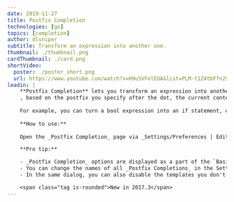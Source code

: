 ```yaml
---
date: 2019-11-27
title: Postfix Completion
technologies: [go]
topics: [completion]
author: dlsniper
subtitle: Transform an expression into another one.
thumbnail: ./thumbnail.png
cardThumbnail: ./card.png
shortVideo:
  poster: ./poster_short.png
  url: https://www.youtube.com/watch?v=H9uSVFelEUA&list=PLM-t1Z4tbFfn291KlSOQE_ulCAyzXO3uA
leadin: |
    **Postfix Completion** lets you transform an expression into another one
    , based on the postfix you specify after the dot, the current context, and the expression type.
    
    For example, you can turn a bool expression into an if statement, or create a pointer to an expression. If anything goes not as planned, everything can be reverted via simple _Ctrl + Z on Windows/Linux_ or _⌘ + Z on macOS_.
    
    **How to use:**
    
    Open the _Postfix Completion_ page via _Settings/Preferences | Editor | General_ to see the complete list of supported templates.

    **Pro tip:**

    - _Postfix Completion_ options are displayed as a part of the `Basic Completion` suggestions list. Press _Ctrl + J on Windows/Linux_ or _⌘ + J on macOS_ to see a full list of the _Postfix Completion_ templates applicable in the current context.
    - You can change the names of all _Postfix Completions_ in the Settings/Preferences dialog.
    - In the same dialog, you can also disable the templates you don't need, or even turn off _Postfix Completion_ completely.

    <span class="tag is-rounded">New in 2017.3</span>
---
```

